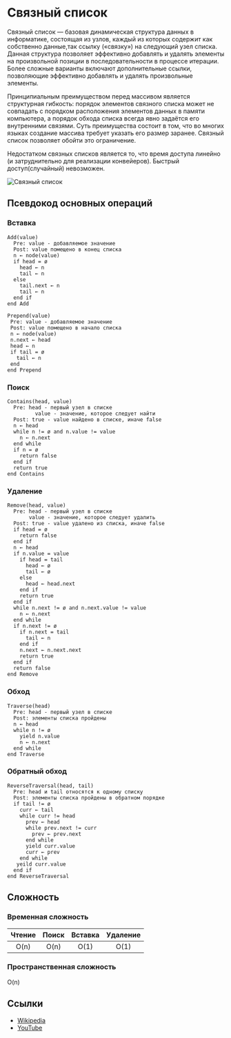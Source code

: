 # Связный список
Связный список — базовая динамическая структура данных в информатике,
состоящая из узлов, каждый из которых содержит как собственно данные,так ссылку
(«связку») на следующий узел списка. Данная структура позволяет эффективно
добавлять и удалять элементы на произвольной позиции в последовательности в
процессе итерации. Более сложные варианты включают дополнительные ссылки,
позволяющие эффективно добавлять и удалять произвольные элементы.

Принципиальным преимуществом перед массивом является структурная гибкость:
порядок элементов связного списка может не совпадать с порядком расположения
элементов данных в памяти компьютера, а порядок обхода списка всегда
явно задаётся его внутренними связями. Суть преимущества состоит в том,
что во многих языках создание массива требует указать его размер заранее.
Связный список позволяет обойти это ограничение.

Недостатком связных списков является то, что время доступа линейно
(и затруднительно для реализации конвейеров). Быстрый доступ(случайный)
невозможен.

![Связный список](https://upload.wikimedia.org/wikipedia/commons/6/6d/Singly-linked-list.svg)

## Псевдокод основных операций

### Вставка

```text
Add(value)
  Pre: value - добавляемое значение
  Post: value помещено в конец списка
  n ← node(value)
  if head = ø
    head ← n
    tail ← n
  else
    tail.next ← n
    tail ← n
  end if
end Add
```

```text
Prepend(value)
 Pre: value - добавляемое значение
 Post: value помещено в начало списка
 n ← node(value)
 n.next ← head
 head ← n
 if tail = ø
   tail ← n
 end
end Prepend
```

### Поиск

```text
Contains(head, value)
  Pre: head - первый узел в списке
         value - значение, которое следует найти
  Post: true - value найдено в списке, иначе false
  n ← head
  while n != ø and n.value != value
    n ← n.next
  end while
  if n = ø
    return false
  end if
  return true
end Contains
```
    
### Удаление

```text
Remove(head, value)
  Pre: head - первый узел в списке
       value - значение, которое следует удалить
  Post: true - value удалено из списка, иначе false
  if head = ø
    return false
  end if
  n ← head
  if n.value = value
    if head = tail
      head ← ø
      tail ← ø
    else
      head ← head.next
    end if
    return true
  end if
  while n.next != ø and n.next.value != value
    n ← n.next
  end while
  if n.next != ø
    if n.next = tail
      tail ← n
    end if
    n.next ← n.next.next
    return true
  end if
  return false
end Remove
```

### Обход

```text
Traverse(head)
  Pre: head - первый узел в списке
  Post: элементы списка пройдены
  n ← head
  while n != ø
    yield n.value
    n ← n.next
  end while
end Traverse
```

### Обратный обход

```text
ReverseTraversal(head, tail)
  Pre: head и tail отноcятся к одному списку
  Post: элементы списка пройдены в обратном порядке
  if tail != ø
    curr ← tail
    while curr != head
      prev ← head
      while prev.next != curr
        prev ← prev.next
      end while
      yield curr.value
      curr ← prev
    end while
   yeild curr.value
  end if
end ReverseTraversal
```

## Сложность

### Временная сложность

| Чтение    | Поиск     | Вставка   | Удаление  |
| :-------: | :-------: | :-------: | :-------: |
| O(n)      | O(n)      | O(1)      | O(1)      |

### Пространственная сложность

O(n)

## Ссылки

- [Wikipedia](https://ru.wikipedia.org/wiki/%D0%A1%D0%B2%D1%8F%D0%B7%D0%BD%D1%8B%D0%B9_%D1%81%D0%BF%D0%B8%D1%81%D0%BE%D0%BA)
- [YouTube](https://www.youtube.com/watch?v=njTh_OwMljA&index=2&t=1s&list=PLLXdhg_r2hKA7DPDsunoDZ-Z769jWn4R8)
